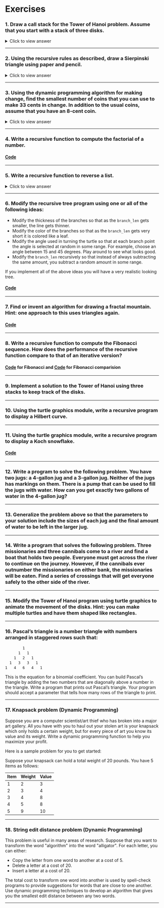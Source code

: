 # Exercises

### 1. Draw a call stack for the Tower of Hanoi problem. Assume that you start with a stack of three disks.

<details>
<summary>Click to view answer</summary>

```
solve_toi(disks=[1, 2, 3],	from_pole='Pole A',	to_pole='Pole C',	intermediary_pole='Pole B')
solve_toi(disks=[1, 2],		from_pole='Pole A',	to_pole='Pole B',	intermediary_pole='Pole C')
solve_toi(disks=[1],		from_pole='Pole A',	to_pole='Pole C',	intermediary_pole='Pole B')
solve_toi(disks=[2],		from_pole='Pole A',	to_pole='Pole B',	intermediary_pole='Pole C')
solve_toi(disks=[1],		from_pole='Pole C',	to_pole='Pole B',	intermediary_pole='Pole A')
solve_toi(disks=[3],		from_pole='Pole A',	to_pole='Pole C',	intermediary_pole='Pole B')
solve_toi(disks=[1, 2],		from_pole='Pole B',	to_pole='Pole C',	intermediary_pole='Pole A')
solve_toi(disks=[1],		from_pole='Pole B',	to_pole='Pole A',	intermediary_pole='Pole C')
solve_toi(disks=[2],		from_pole='Pole B',	to_pole='Pole C',	intermediary_pole='Pole A')
solve_toi(disks=[1],		from_pole='Pole A',	to_pole='Pole C',	intermediary_pole='Pole B')
```
</details>

---

### 2. Using the recursive rules as described, draw a Sierpinski triangle using paper and pencil.

<details>
<summary>Click to view answer</summary>

![Sierpinski Triangle](./SierpinskiTriangle.png "SierpinskiTraingle of degree 4")

</details>

---

### 3. Using the dynamic programming algorithm for making change, find the smallest number of coins that you can use to make 33 cents in change. In addition to the usual coins, assume that you have an 8-cent coin.

<details>
<summary>Click to view answer</summary>

Check out the [code](./coinChange.py).

Answer: (2, [8, 25])

</details>

---

### 4. Write a recursive function to compute the factorial of a number.
#### [Code](./factorial.py)

---

### 5. Write a recursive function to reverse a list.

<details>
<summary>Click to view answer</summary>

```python
def reverse(head: Node) -> Node:
    """Reverse the given singly linked list recursively."""
    if not head or not head.next:
        return head

    new_head = reverse(head.next)
    head.next.next = head
    head.next = None
    return new_head       

```

```python
def reverse(self, head: Node) -> Node:
    """Reverse the given doubly linked list recursively."""
    if not head: 
        return head

    if not head.next: 
        head.next, head.prev = head.prev, head.next
        return head

    new_head = self.reverse(head.next)
    head.next, head.prev = head.prev, head.next
    return new_head       
```

```python
def reverse(a_list: List[Any]) -> List[Any]: 
    """Reverse the given list recursively."""
    if len(a_list) == 1: 
        return a_list[0]
    else: 
        return reverse(a_list[1:]) + a_list[0]
```

</details>

---

### 6. Modify the recursive tree program using one or all of the following ideas:
- Modify the thickness of the branches so that as the `branch_len` gets smaller, the line gets thinner.
- Modify the color of the branches so that as the `branch_len` gets very short it is colored like a leaf.
- Modify the angle used in turning the turtle so that at each branch point the angle is selected at random in some range. For example, choose an angle between 15 and 45 degrees. Play around to see what looks good.
- Modify the `branch_len` recursively so that instead of always subtracting the same amount, you subtract a random amount in some range.

If you implement all of the above ideas you will have a very realistic looking tree.
#### [Code](./fractalTreeModified.py)

---

### 7. Find or invent an algorithm for drawing a fractal mountain. Hint: one approach to this uses triangles again.
#### [Code](./fractalMountain.py)

---

### 8. Write a recursive function to compute the Fibonacci sequence. How does the performance of the recursive function compare to that of an iterative version?
#### [Code](./fibonacci.py) for Fibonacci and [Code](./fibonacciComparison.py) for Fibonacci comparision

---

### 9. Implement a solution to the Tower of Hanoi using three stacks to keep track of the disks.

---

### 10. Using the turtle graphics module, write a recursive program to display a Hilbert curve.

---

### 11. Using the turtle graphics module, write a recursive program to display a Koch snowflake.
#### [Code](./kochSnowflake.py)
---

### 12. Write a program to solve the following problem. You have two jugs: a 4-gallon jug and a 3-gallon jug. Neither of the jugs has markings on them. There is a pump that can be used to fill the jugs with water. How can you get exactly two gallons of water in the 4-gallon jug?

---

### 13. Generalize the problem above so that the parameters to your solution include the sizes of each jug and the final amount of water to be left in the larger jug.

---

### 14. Write a program that solves the following problem. Three missionaries and three cannibals come to a river and find a boat that holds two people. Everyone must get across the river to continue on the journey. However, if the cannibals ever outnumber the missionaries on either bank, the missionaries will be eaten. Find a series of crossings that will get everyone safely to the other side of the river.

---

### 15. Modify the Tower of Hanoi program using turtle graphics to animate the movement of the disks. Hint: you can make multiple turtles and have them shaped like rectangles.

---

### 16. Pascal’s triangle is a number triangle with numbers arranged in staggered rows such that:

```
        1
      1   1
    1   2   1
  1   3   3   1
1   4   6   4   1
```

This is the equation for a binomial coefficient. You can build Pascal’s triangle by adding the two numbers that are diagonally above a number in the triangle. Write a program that prints out Pascal’s triangle. Your program should accept a parameter that tells how many rows of the triangle to print.

---

### 17. Knapsack problem (Dynamic Programming)  
Suppose you are a computer scientist/art thief who has broken into a major art gallery. All you have with you to haul out your stolen art is your knapsack which only holds a certain weight, but for every piece of art you know its value and its weight. Write a dynamic programming function to help you maximize your profit.

Here is a sample problem for you to get started:

Suppose your knapsack can hold a total weight of 20 pounds. You have 5 items as follows:

| Item | Weight | Value |
|------|--------|-------|
| 1    | 2      | 3     |
| 2    | 3      | 4     |
| 3    | 4      | 8     |
| 4    | 5      | 8     |
| 5    | 9      | 10    |

---

### 18. String edit distance problem (Dynamic Programming)  
This problem is useful in many areas of research. Suppose that you want to transform the word "algorithm" into the word "alligator". For each letter, you can either:
- Copy the letter from one word to another at a cost of 5.
- Delete a letter at a cost of 20.
- Insert a letter at a cost of 20.

The total cost to transform one word into another is used by spell-check programs to provide suggestions for words that are close to one another. Use dynamic programming techniques to develop an algorithm that gives you the smallest edit distance between any two words.

---
